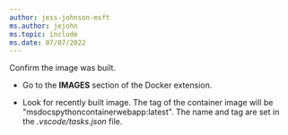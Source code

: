 ```yaml
---
author: jess-johnson-msft
ms.author: jejohn
ms.topic: include
ms.date: 07/07/2022
---
```


Confirm the image was built.

* Go to the **IMAGES** section of the Docker extension.

* Look for recently built image.  The tag of the container image will be "msdocspythoncontainerwebapp:latest". The name and tag are set in the *.vscode/tasks.json* file. 
